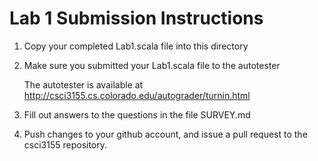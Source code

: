 Lab 1 Submission Instructions
=============================
1.  Copy your completed Lab1.scala file into this directory

2.  Make sure you submitted your Lab1.scala file to the autotester

    The autotester is available at http://csci3155.cs.colorado.edu/autograder/turnin.html

3.  Fill out answers to the questions in the file SURVEY.md

4.  Push changes to your github account, and issue a pull request to the csci3155 repository.
